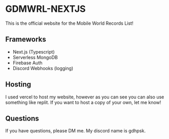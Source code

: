 # GDMWRL-NEXTJS

This is the official website for the Mobile World Records List!

## Frameworks

* Next.js (Typescript)
* Serverless MongoDB
* Firebase Auth
* Discord Webhooks (logging)

## Hosting

I used vercel to host my website, however as you can see you can also use something like replit. If you want to host a copy of your own, let me know!

## Questions

If you have questions, please DM me. My discord name is gdhpsk.